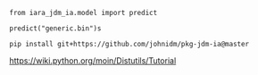 
```
from iara_jdm_ia.model import predict

predict("generic.bin")s
```


```
pip install git+https://github.com/johnidm/pkg-jdm-ia@master
```

https://wiki.python.org/moin/Distutils/Tutorial